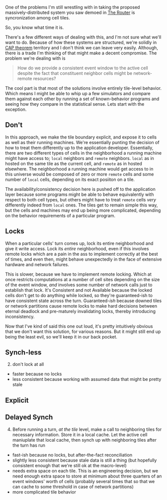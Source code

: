 One of the problems I'm still wrestling with in taking the proposed massively-distributed system you saw demoed in [The Router](TODO) is syncronization among cell tiles.

So, you know what time it is.

There's a few different ways of dealing with this, and I'm not sure what we'll want to do. Because of how these systems are structured, we're solidly in [CAP theorem](TODO) territory and I don't think we can leave very easily. Although, there is a trade I'm thinking of that might make a decent compromise. The problem we're dealing with is

> How do we provide a consistent event window to the active cell despite the fact that constituent neighbor cells might be network-remote resources?

The cool part is that most of the solutions involve entirely tile-level behavior. Which means I might be able to whip up a few simulators and compare them against each other by running a set of known-behavior programs and seeing how they compare in the statistical sense. Lets start with the exception.


## Don't

In this approach, we make the tile boundary explicit, and expose it to cells as well as their running machines. We're essentially punting the decision of how to treat them differently up to the application developer. Essentially, there are two different types of cells in the neighborhood a running machine might have access to; `local` neighbors and `remote` neighbors. `local` as in hosted on the same tile as the current cell, and `remote` as in hosted elsewhere. The neighborhood a running machine would get access to in this universe would be composed of zero or more `remote` cells and some number of `local` cells, depending on its exact posiiton on a tile.

The availability/consistency decision here is pushed off to the application layer because some programs might be able to behave equivalently with respect to both cell types, but others might have to treat `remote` cells _very_ differently indeed from `local` ones. The tiles get to remain simple this way, but the cells and machines may end up being more complicated, depending on the behavior requirements of a particular program.

## Locks

When a particular cells' turn comes up, lock its entire neighborhood and give it write access. Lock its _entire_ neighborhood, even if this involves remote locks which are a pain in the ass to implement correctly at the best of times, and even then, might behave unexpectedly in the face of extensive hardware and network failures.

This is slower, because we have to implement remote locking. Which at once restricts computations at a number of cell sites depending on the size of the event window, _and_ involves some number of network calls just to establish that lock. It's Consistent and not Available because the locked cells don't get to do anything while locked, so they're guaranteed-ish to have consistent state across the turn. Guaranteed-_ish_ because downed tiles or network partitions cause remote locks to make hard decisions between eternal deadlock and pre-maturely invalidating locks, thereby introducing inconsistency.

Now that I've kind of said this one out loud, it's pretty intuitively obvious that we don't want this solution, for various reasons. But it might still end up being the least evil, so we'll keep it in our back pocket.

## Synch-less

2. don't lock at all
- faster because no locks
- less consistent because working with assumed data that might be pretty stale

## Explicit



## Delayed Synch

4. Before running a turn, _at the tile_ level, make a call to neighboring tiles for necessary information. Store it in a local cache. Let the active cell maniuplate that local cache, then synch up with neighboring tiles after the turn has run
- fast-ish because no locks, but after-the-fact reconciliation
- slightly less consistent because stale data is still a thing (but hopefully consistent enough that we're still ok at the macro-level)
- needs extra space on each tile. This is an engineering decision, but we need enough extra space to store at minimum about three quarters of an event windows' worth of cells (probably several times that so that we can cache to some threshold in case of network partitions)
- more complicated tile behavior
